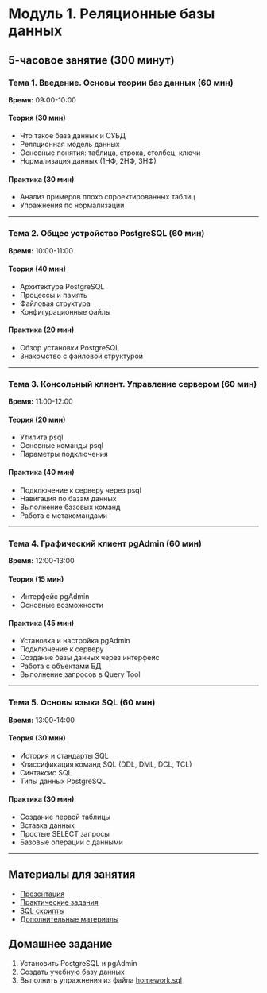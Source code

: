 # Модуль 1. Реляционные базы данных
## 5-часовое занятие (300 минут)

### Тема 1. Введение. Основы теории баз данных (60 мин)
**Время:** 09:00-10:00

#### Теория (30 мин)
- Что такое база данных и СУБД
- Реляционная модель данных
- Основные понятия: таблица, строка, столбец, ключи
- Нормализация данных (1НФ, 2НФ, 3НФ)

#### Практика (30 мин)
- Анализ примеров плохо спроектированных таблиц
- Упражнения по нормализации

---

### Тема 2. Общее устройство PostgreSQL (60 мин)
**Время:** 10:00-11:00

#### Теория (40 мин)
- Архитектура PostgreSQL
- Процессы и память
- Файловая структура
- Конфигурационные файлы

#### Практика (20 мин)
- Обзор установки PostgreSQL
- Знакомство с файловой структурой

---

### Тема 3. Консольный клиент. Управление сервером (60 мин)
**Время:** 11:00-12:00

#### Теория (20 мин)
- Утилита psql
- Основные команды psql
- Параметры подключения

#### Практика (40 мин)
- Подключение к серверу через psql
- Навигация по базам данных
- Выполнение базовых команд
- Работа с метакомандами

---

### Тема 4. Графический клиент pgAdmin (60 мин)
**Время:** 12:00-13:00

#### Теория (15 мин)
- Интерфейс pgAdmin
- Основные возможности

#### Практика (45 мин)
- Установка и настройка pgAdmin
- Подключение к серверу
- Создание базы данных через интерфейс
- Работа с объектами БД
- Выполнение запросов в Query Tool

---

### Тема 5. Основы языка SQL (60 мин)
**Время:** 13:00-14:00

#### Теория (30 мин)
- История и стандарты SQL
- Классификация команд SQL (DDL, DML, DCL, TCL)
- Синтаксис SQL
- Типы данных PostgreSQL

#### Практика (30 мин)
- Создание первой таблицы
- Вставка данных
- Простые SELECT запросы
- Базовые операции с данными

---

## Материалы для занятия
- [Презентация](docs/m1-presentation.pptx)
- [Практические задания](exercises/)
- [SQL скрипты](sql/)
- [Дополнительные материалы](resources/)

## Домашнее задание
1. Установить PostgreSQL и pgAdmin
2. Создать учебную базу данных
3. Выполнить упражнения из файла [homework.sql](homework.sql)